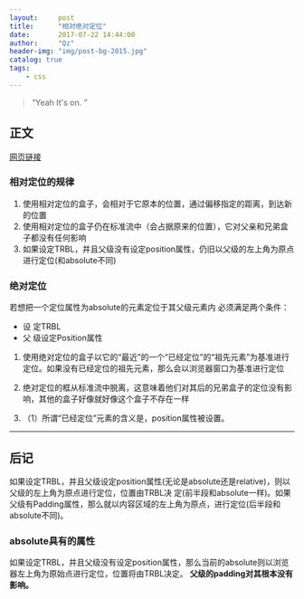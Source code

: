 ```yaml
---
layout:     post
title:      "相对绝对定位"
date:       2017-07-22 14:44:00
author:     "Qz"
header-img: "img/post-bg-2015.jpg"
catalog: true
tags:
    - css
---
```


> “Yeah It's on. ”


## 正文
[网页链接](https://segmentfault.com/a/1190000000680773)
### 相对定位的规律
1.  使用相对定位的盒子，会相对于它原本的位置，通过偏移指定的距离，到达新的位置
2.  使用相对定位的盒子仍在标准流中（会占据原来的位置），它对父亲和兄弟盒子都没有任何影响
3.  如果设定TRBL，并且父级没有设定position属性，仍旧以父级的左上角为原点进行定位(和absolute不同)


### 绝对定位
若想把一个定位属性为absolute的元素定位于其父级元素内
必须满足两个条件：
* 设 定TRBL
* 父 级设定Position属性

1. 使用绝对定位的盒子以它的“最近”的一个“已经定位”的“祖先元素”为基准进行定位。如果没有已经定位的祖先元素，那么会以浏览器窗口为基准进行定位

2. 绝对定位的框从标准流中脱离，这意味着他们对其后的兄弟盒子的定位没有影响，其他的盒子好像就好像这个盒子不存在一样

3. （1）所谓“已经定位”元素的含义是，position属性被设置。

---

## 后记
如果设定TRBL，并且父级设定position属性(无论是absolute还是relative)，则以父级的左上角为原点进行定位，位置由TRBL决 定(前半段和absolute一样)。如果父级有Padding属性，那么就以内容区域的左上角为原点，进行定位(后半段和absolute不同)。

### absolute具有的属性
如果设定TRBL，并且父级没有设定position属性，那么当前的absolute则以浏览器左上角为原始点进行定位，位置将由TRBL决定。
<strong>父级的padding对其根本没有影响。</strong>

